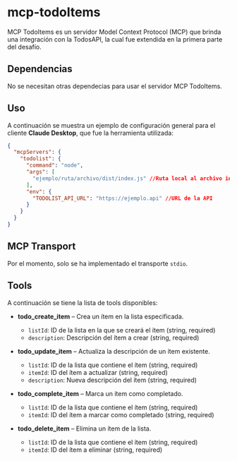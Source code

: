# mcp-todoItems

MCP TodoItems es un servidor Model Context Protocol (MCP) que brinda una integración con la TodosAPI, la cual fue extendida en la primera parte del desafío.

## Dependencias

No se necesitan otras dependecias para usar el servidor MCP TodoItems.

## Uso

A continuación se muestra un ejemplo de configuración general para el cliente **Claude Desktop**, que fue la herramienta utilizada:

```json
{
  "mcpServers": {
    "todolist": {
      "command": "node",
      "args": [
        "ejemplo/ruta/archivo/dist/index.js" //Ruta local al archivo index.js
      ],
      "env": {
        "TODOLIST_API_URL": "https://ejemplo.api" //URL de la API
      }
    }
  }
}

```

## MCP Transport

Por el momento, solo se ha implementado el transporte `stdio`.

## Tools

A continuación se tiene la lista de tools disponibles:

- **todo_create_item** – Crea un ítem en la lista especificada.
  - `listId`: ID de la lista en la que se creará el ítem (string, required)
  - `description`: Descripción del ítem a crear (string, required)

- **todo_update_item** – Actualiza la descripción de un ítem existente.
  - `listId`: ID de la lista que contiene el ítem (string, required)
  - `itemId`: ID del ítem a actualizar (string, required)
  - `description`: Nueva descripción del ítem (string, required)

- **todo_complete_item** – Marca un ítem como completado.
  - `listId`: ID de la lista que contiene el ítem (string, required)
  - `itemId`: ID del ítem a marcar como completado (string, required)

- **todo_delete_item** – Elimina un ítem de la lista.
  - `listId`: ID de la lista que contiene el ítem (string, required)
  - `itemId`: ID del ítem a eliminar (string, required)
